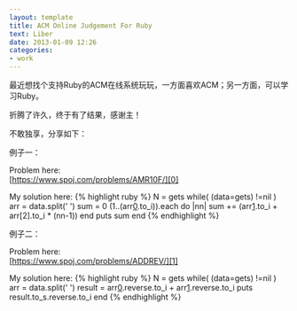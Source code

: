 ```yaml
---
layout: template
title: ACM Online Judgement For Ruby
text: Liber
date: 2013-01-09 12:26
categories:
- work
---
```

最近想找个支持Ruby的ACM在线系统玩玩，一方面喜欢ACM；另一方面，可以学习Ruby。

折腾了许久，终于有了结果，感谢主！

不敢独享，分享如下：

例子一：

Problem here:  
[https://www.spoj.com/problems/AMR10F/][0]

My solution here: 
{% highlight ruby %}
N = gets
while( (data=gets) !=nil )
	arr = data.split(' ')
	sum = 0
	(1..(arr[0].to_i)).each do |nn|
		sum += (arr[1].to_i + arr[2].to_i * (nn-1))
	end
	puts sum
end
{% endhighlight %}

例子二：

Problem here:  
[https://www.spoj.com/problems/ADDREV/][1]

My solution here: 
{% highlight ruby %}
N = gets
while( (data=gets) !=nil )
	arr = data.split(' ')
	result = arr[0].reverse.to_i + arr[1].reverse.to_i
	puts result.to_s.reverse.to_i
end
{% endhighlight %}

[0]: https://www.spoj.com/problems/AMR10F/
[1]: https://www.spoj.com/problems/ADDREV/
